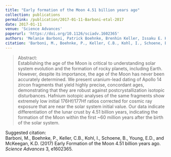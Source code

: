 ```yaml
---
title: "Early formation of the Moon 4.51 billion years ago"
collection: publications
permalink: /publication/2017-01-11-Barboni-etal-2017
date: 2017-01-11
venue: 'Science Advances'
paperurl: 'https://doi.org/10.1126/sciadv.1602365'
authors: 'Melanie Barboni, Patrick Boehnke, Brenhin Keller, Issaku E. Kohl, Blair Schoene, Edward D. Young, and Kevin D. McKeegan'
citation: 'Barboni, M., Boehnke, P., Keller, C.B., Kohl, I., Schoene, B., Young, E.D., and McKeegan, K.D. (2017) Early Formation of the Moon 4.51 billion years ago. <i>Science Advances</i> 3, e1602365. '
---
```


 

>Abstract: <br/>Establishing the age of the Moon is critical to understanding solar system evolution and the formation of rocky planets, including Earth. However, despite its importance, the age of the Moon has never been accurately determined. We present uranium-lead dating of Apollo 14 zircon fragments that yield highly precise, concordant ages, demonstrating that they are robust against postcrystallization isotopic disturbances. Hafnium isotopic analyses of the same fragments show extremely low initial 176Hf/177Hf ratios corrected for cosmic ray exposure that are near the solar system initial value. Our data indicate differentiation of the lunar crust by 4.51 billion years, indicating the formation of the Moon within the first ~60 million years after the birth of the solar system.

Suggested citation: <br/>Barboni, M., Boehnke, P., Keller, C.B., Kohl, I., Schoene, B., Young, E.D., and McKeegan, K.D. (2017) Early Formation of the Moon 4.51 billion years ago. <i>Science Advances</i> 3, e1602365. 